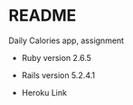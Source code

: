 # README

Daily Calories app, assignment

* Ruby version 2.6.5

* Rails version 5.2.4.1

* Heroku Link
